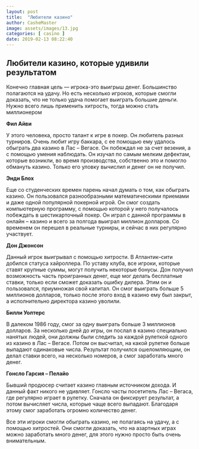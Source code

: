 ```yaml
---
layout: post
title:  "Любители казино"
author: CasheMaster
image: assets/images/13.jpg
categories: [ casino ]
date: 2019-02-13 08:22:40
---
```


## Любители казино, которые удивили результатом 

Конечно главная цель — игрока-это выигрыш денег. Большинство полагаются на удачу. Но есть несколько игроков, которые смогли доказать, что не только удача помогает выиграть большие деньги. Нужно всего лишь применить хитрость, тогда можно стать миллионером

**Фил Айви**

У этого человека, просто талант к игре в покер. Он любитель разных турниров. Очень любит игру баккара, с ее помощью ему удалось обыграть два казино в Лас – Вегасе. Он побеждал не за счет везения, а с помощью умения наблюдать. Он изучал по самым мелким дефектам, которые возникли, во время производства, собственно это и помогло обмануть казино. Только его уловку вычислил и денег он не получил.

**Энди Блох**

Еще со студенческих времен парень начал думать о том, как обыграть казино. Он пользовался разнообразными математическими приемами и даже одной популярной покерной игрой. Он смог создать компьютерную программу, с помощью которой у него получалось побеждать в шестикарточный покер. Он играл с данной программы в онлайн – казино и всего за полгода выиграл миллион долларов. Со временем он перешел в реальные турниры, и сейчас в них регулярно участвует.

**Дон Джонсон**

Данный игрок выигрывал с помощью хитрости. В Атлантик–сити добился статуса хайроллера. По уставу клуба, все игроки, которые ставят крупные суммы, могут получить некоторые бонусы. Дон получил возможность часть проигранных денег, еще мог делать бесплатные ставки, только если сможет доказать ошибку дилера. Этим он и пользовался, приумножая свой капитал. Он смог выиграть больше 5 миллионов долларов, только после этого вход в казино ему был закрыт, а исполнительно директора казино уволили.

**Билли Уолтерс**

В далеком 1986 году, смог за одну выиграть больше 3 миллионов долларов. За несколько дней до игры, он послал в казино специально нанятых людей, они должны были следить за каждой рулеткой одного из казино в Лас – Вегасе. Потом он высчитал, на какой рулетке больше выпадают одинаковые числа. Результат получился ошеломляющим, он делал ставки всего, на несколько номеров, а смог заработать много денег.

**Гонсло Гарсия – Пелайо**

Бывший продюсер считает казино главным источником дохода. И данный факт никого не удивляет. Гонсло часты посетитель Лас – Вегаса, где регулярно играет в рулетку. Сначала он фиксирует результат, а потом вычисляет числа, которые чаще всего выпадают. Благодаря этому смог заработать огромно количество денег.

Все эти игроки смогли обыграть казино, не полагаясь на удачу, а с помощью хитростей. Они смогли доказать, что на азартных играх можно заработать много денег, для этого нужно просто быть очень внимательным.

